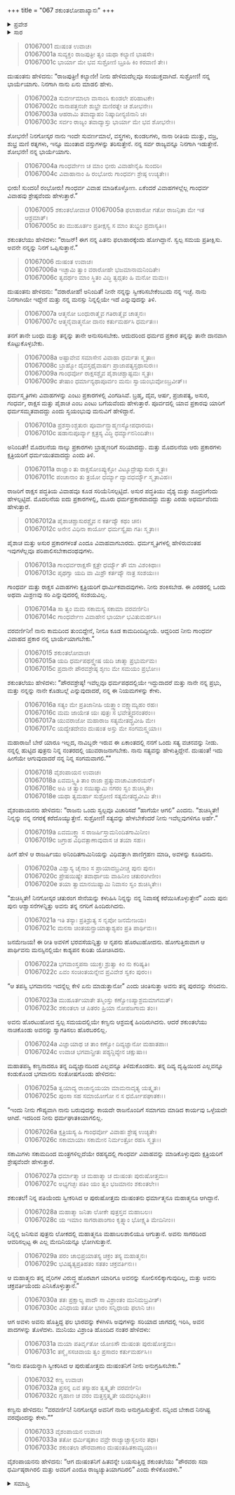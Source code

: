+++
title = "067 ಶಕುಂತಲೋಪಾಖ್ಯಾನಃ"
+++

<details><summary>ಪ್ರವೇಶ</summary>


।।   ಓಂ ಓಂ ನಮೋ ನಾರಾಯಣಾಯ।।   ಶ್ರೀ ವೇದವ್ಯಾಸಾಯ ನಮಃ ।।

ಶ್ರೀ ಕೃಷ್ಣದ್ವೈಪಾಯನ ವೇದವ್ಯಾಸ ವಿರಚಿತ  

**ಶ್ರೀ ಮಹಾಭಾರತ**

**ಆದಿ ಪರ್ವ**

**ಸಂಭವ ಪರ್ವ**

**ಅಧ್ಯಾಯ 67**

</details>


<details><summary>ಸಾರ</summary>

ದುಃಷಂತನು ಶಕುಂತಲೆಯನ್ನು ವಿವಾಹವಾಗಲು ಕೇಳಿಕೊಳ್ಳುವುದು (1-15). ಅವಳ ಮಗನೇ ತನ್ನ ವಾರಸುದಾರನಾಗುತ್ತಾನೆಂದು ಭರವಸೆಯನ್ನು ನೀಡಿ ದುಃಷಂತನು ಶಕುಂತಲೆಯನ್ನು ಕೂಡಿ ಹೊರಟುಹೋದುದು (16-20). ಕಣ್ವನು ಹಿಂದಿರುಗಿದಾಗ ಶಕುಂತಲೆಯನ್ನು ಸಂತವಿಸಿ ವರವನ್ನಿತ್ತಿದುದು (21-33).

</details>


> 01067001 ದುಃಷಂತ ಉವಾಚ।  
01067001a ಸುವ್ಯಕ್ತಂ ರಾಜಪುತ್ರೀ ತ್ವಂ ಯಥಾ ಕಲ್ಯಾಣಿ ಭಾಷಸೇ।  
01067001c ಭಾರ್ಯಾ ಮೇ ಭವ ಸುಶ್ರೋಣಿ ಬ್ರೂಹಿ ಕಿಂ ಕರವಾಣಿ ತೇ।।

ದುಃಷಂತನು ಹೇಳಿದನು: “ರಾಜಪುತ್ರೀ! ಕಲ್ಯಾಣೀ! ನೀನು ಹೇಳಿದುದೆಲ್ಲವೂ ಸಂಯುಕ್ತವಾಗಿದೆ. ಸುಶ್ರೋಣಿ! ನನ್ನ ಭಾರ್ಯೆಯಾಗು. ನಿನಗಾಗಿ ನಾನು ಏನು ಮಾಡಲಿ ಹೇಳು.

> 01067002a ಸುವರ್ಣಮಾಲಾ ವಾಸಾಂಸಿ ಕುಂಡಲೇ ಪರಿಹಾಟಕೇ।  
01067002c ನಾನಾಪತ್ತನಜೇ ಶುಭ್ರೇ ಮಣಿರತ್ನೇ ಚ ಶೋಭನೇ।।  
01067003a ಆಹರಾಮಿ ತವಾದ್ಯಾಹಂ ನಿಷ್ಕಾದೀನ್ಯಜಿನಾನಿ ಚ।  
01067003c ಸರ್ವಂ ರಾಜ್ಯಂ ತವಾದ್ಯಾಸ್ತು ಭಾರ್ಯಾ ಮೇ ಭವ ಶೋಭನೇ।।

ಶೋಭನೇ! ನಿನಗೋಸ್ಕರ ನಾನು ಇಂದೇ ಸುವರ್ಣಮಾಲೆ, ವಸ್ತ್ರಗಳು, ಕುಂಡಲಗಳು, ನಾನಾ ರೀತಿಯ ಮುತ್ತು, ವಜ್ರ, ಶುಭ್ರ ಮಣಿ ರತ್ನಗಳು, ಇನ್ನೂ ಮುಂತಾದ ವಸ್ತುಗಳನ್ನು ತರಿಸುತ್ತೇನೆ. ನನ್ನ ಸರ್ವ ರಾಜ್ಯವನ್ನೂ ನಿನಗಾಗಿ ಇಡುತ್ತೇನೆ. ಶೋಭನೇ! ನನ್ನ ಭಾರ್ಯೆಯಾಗು.

> 01067004a ಗಾಂಧರ್ವೇಣ ಚ ಮಾಂ ಭೀರು ವಿವಾಹೇನೈಹಿ ಸುಂದರಿ।  
01067004c ವಿವಾಹಾನಾಂ ಹಿ ರಂಭೋರು ಗಾಂಧರ್ವಃ ಶ್ರೇಷ್ಠ ಉಚ್ಯತೇ।।

ಭೀರು! ಸುಂದರಿ! ರಂಭೋರು! ಗಾಂಧರ್ವ ವಿವಾಹ ಮಾಡಿಕೊಳ್ಳೋಣ. ಏಕೆಂದರೆ ವಿವಾಹಗಳಲ್ಲೆಲ್ಲ ಗಾಂಧರ್ವ ವಿವಾಹವು ಶ್ರೇಷ್ಠವೆಂದು ಹೇಳುತ್ತಾರೆ.”

> 01067005 ಶಕುಂತಲೋವಾಚ
01067005a ಫಲಾಹಾರೋ ಗತೋ ರಾಜನ್ಪಿತಾ ಮೇ ಇತ ಆಶ್ರಮಾತ್।  
01067005c ತಂ ಮುಹೂರ್ತಂ ಪ್ರತೀಕ್ಷಸ್ವ ಸ ಮಾಂ ತುಭ್ಯಂ ಪ್ರದಾಸ್ಯತಿ।।

ಶಕುಂತಲೆಯು ಹೇಳಿದಳು: “ರಾಜನ್! ಈಗ ನನ್ನ ಪಿತನು ಫಲಾಹಾರಕ್ಕೆಂದು ಹೋಗಿದ್ದಾನೆ. ಸ್ವಲ್ಪ ಸಮಯ ಪ್ರತೀಕ್ಷಿಸು. ಅವನೇ ನನ್ನನ್ನು ನಿನಗೆ ಒಪ್ಪಿಸುತ್ತಾನೆ.”

> 01067006 ದುಃಷಂತ ಉವಾಚ।  
01067006a ಇಚ್ಛಾಮಿ ತ್ವಾಂ ವರಾರೋಹೇ ಭಜಮಾನಾಮನಿಂದಿತೇ।  
01067006c ತ್ವದರ್ಥಂ ಮಾಂ ಸ್ಥಿತಂ ವಿದ್ಧಿ ತ್ವದ್ಗತಂ ಹಿ ಮನೋ ಮಮ।।

ದುಃಷಂತನು ಹೇಳಿದನು: “ವರಾರೋಹೆ! ಅನಿಂದಿತೆ! ನೀನೇ ನನ್ನನ್ನು ಸ್ವೀಕರಿಸಬೇಕೆಂಬುದು ನನ್ನ ಇಚ್ಛೆ. ನಾನು ನಿನಗಾಗಿಯೇ ಇದ್ದೇನೆ ಮತ್ತು ನನ್ನ ಮನಸ್ಸು ನಿನ್ನಲ್ಲಿಯೇ ಇದೆ ಎನ್ನುವುದನ್ನು ತಿಳಿ.

> 01067007a ಆತ್ಮನೋ ಬಂಧುರಾತ್ಮೈವ ಗತಿರಾತ್ಮೈವ ಚಾತ್ಮನಃ।  
01067007c ಆತ್ಮನೈವಾತ್ಮನೋ ದಾನಂ ಕರ್ತುಮರ್ಹಸಿ ಧರ್ಮತಃ।।

ತನಗೆ ತಾನೇ ಬಂಧು ಮತ್ತು ತನ್ನನ್ನು ತಾನೇ ಅನುಸರಿಸಬೇಕು. ಆದುದರಿಂದ ಧರ್ಮದ ಪ್ರಕಾರ ತನ್ನನ್ನು ತಾನೇ ದಾನವಾಗಿ ಕೊಟ್ಟುಕೊಳ್ಳಬೇಕು.

> 01067008a ಅಷ್ಟಾವೇವ ಸಮಾಸೇನ ವಿವಾಹಾ ಧರ್ಮತಃ ಸ್ಮೃತಾಃ।  
01067008c ಬ್ರಾಹ್ಮೋ ದೈವಸ್ತಥೈವಾರ್ಷಃ ಪ್ರಾಜಾಪತ್ಯಸ್ತಥಾಸುರಃ।।   
01067009a ಗಾಂಧರ್ವೋ ರಾಕ್ಷಸಶ್ಚೈವ ಪೈಶಾಚಶ್ಚಾಷ್ಟಮಃ ಸ್ಮೃತಃ।  
01067009c ತೇಷಾಂ ಧರ್ಮಾನ್ಯಥಾಪೂರ್ವಂ ಮನುಃ ಸ್ವಾಯಂಭುವೋಽಬ್ರವೀತ್।।

ಧರ್ಮಸ್ಮೃತಿಗಳು ವಿವಾಹಗಳನ್ನು ಎಂಟು ಪ್ರಕಾರಗಳಲ್ಲಿ ವಿಂಗಡಿಸಿವೆ. ಬ್ರಹ್ಮ, ದೈವ, ಆರ್ಷ, ಪ್ರಜಾಪತ್ಯ, ಅಸುರ, ಗಂಧರ್ವ, ರಾಕ್ಷಸ ಮತ್ತು ಪೈಶಾಚ ಎಂಬ ಎಂಟು ಬಗೆಯವೆಂದು ಹೇಳುತ್ತಾರೆ. ಪೂರ್ವದಲ್ಲಿ ಯಾವ ಪ್ರಕಾರವು ಯಾರಿಗೆ ಧರ್ಮಸಮ್ಮತವಾದದ್ದು ಎಂದು ಸ್ವಯಂಭುವು ಮನುವಿಗೆ ಹೇಳಿದ್ದಾನೆ.

> 01067010a ಪ್ರಶಸ್ತಾಂಶ್ಚತುರಃ ಪೂರ್ವಾನ್ಬ್ರಾಹ್ಮಣಸ್ಯೋಪಧಾರಯ।  
01067010c ಷಡಾನುಪೂರ್ವ್ಯಾ ಕ್ಷತ್ರಸ್ಯ ವಿದ್ಧಿ ಧರ್ಮ್ಯಾನನಿಂದಿತೇ।।

ಅನಿಂದಿತೇ! ಮೊದಲನೆಯ ನಾಲ್ಕು ಪ್ರಕಾರಗಳು ಬ್ರಾಹ್ಮಣರಿಗೆ ಸರಿಯಾದದ್ದು. ಮತ್ತು ಮೊದಲನೆಯ ಆರು ಪ್ರಕಾರಗಳು ಕ್ಷತ್ರಿಯರಿಗೆ ಧರ್ಮಯುತವಾದದ್ದು ಎಂದು ತಿಳಿ.

> 01067011a ರಾಜ್ಞಾಂ ತು ರಾಕ್ಷಸೋಽಪ್ಯುಕ್ತೋ ವಿಟ್ಶೂದ್ರೇಷ್ವಾಸುರಃ ಸ್ಮೃತಃ।  
01067011c ಪಂಚಾನಾಂ ತು ತ್ರಯೋ ಧರ್ಮ್ಯಾ ದ್ವಾವಧರ್ಮ್ಯೌ ಸ್ಮೃತಾವಿಹ।।

ರಾಜರಿಗೆ ರಾಕ್ಷಸ ಪದ್ಧತಿಯ ವಿವಾಹವೂ ಕೂಡ ಸರಿಯೆನಿಸಲ್ಪಟ್ಟಿದೆ. ಅಸುರ ಪದ್ಧತಿಯು ವೈಶ್ಯ ಮತ್ತು ಶೂದ್ರರಿಗೆಂದು ಹೇಳಲ್ಪಟ್ಟಿದೆ. ಮೊದಲನೆಯ ಐದು ಪ್ರಕಾರಗಳಲ್ಲಿ, ಮೂರು ಧರ್ಮಪ್ರಕಾರವಾದದ್ದು ಮತ್ತು ಎರಡು ಅಧರ್ಮವೆಂದು ಹೇಳುತ್ತಾರೆ.

> 01067012a ಪೈಶಾಚಶ್ಚಾಸುರಶ್ಚೈವ ನ ಕರ್ತವ್ಯೌ ಕಥಂ ಚನ।  
01067012c ಅನೇನ ವಿಧಿನಾ ಕಾರ್ಯೋ ಧರ್ಮಸ್ಯೈಷಾ ಗತಿಃ ಸ್ಮೃತಾ।।

ಪೈಶಾಚ ಮತ್ತು ಅಸುರ ಪ್ರಕಾರಗಳಂತೆ ಎಂದೂ ವಿವಾಹವಾಗಬಾರದು. ಧರ್ಮಸ್ಮೃತಿಗಳಲ್ಲಿ ಹೇಳಿರುವಂತಹ ಇವುಗಳೆಲ್ಲವೂ ಪರಿಪಾಲಿಸಬೇಕಾದಂಥವುಗಳು.

> 01067013a ಗಾಂಧರ್ವರಾಕ್ಷಸೌ ಕ್ಷತ್ರೇ ಧರ್ಮ್ಯೌ ತೌ ಮಾ ವಿಶಂಕಿಥಾಃ।  
01067013c ಪೃಥಗ್ವಾ ಯದಿ ವಾ ಮಿಶ್ರೌ ಕರ್ತವ್ಯೌ ನಾತ್ರ ಸಂಶಯಃ।।

ಗಾಂಧರ್ವ ಮತ್ತು ರಾಕ್ಷಸ ವಿವಾಹಗಳು ಕ್ಷತ್ರಿಯರಿಗೆ ಧಾರ್ಮಿಕವಾದವುಗಳು. ನೀನು ಶಂಕಿಸಬೇಡ. ಈ ಎರಡರಲ್ಲಿ ಒಂದು ಅಥವಾ ಮಿಶ್ರಣವು ಸರಿ ಎನ್ನುವುದರಲ್ಲಿ ಸಂಶಯವಿಲ್ಲ.

> 01067014a ಸಾ ತ್ವಂ ಮಮ ಸಕಾಮಸ್ಯ ಸಕಾಮಾ ವರವರ್ಣಿನಿ।   
01067014c ಗಾಂಧರ್ವೇಣ ವಿವಾಹೇನ ಭಾರ್ಯಾ ಭವಿತುಮರ್ಹಸಿ।।

ವರವರ್ಣಿನೀ! ನಾನು ಕಾಮದಿಂದ ತುಂಬಿದ್ದೇನೆ, ನೀನೂ ಕೂಡ ಕಾಮದಿಂದಿದ್ದೀಯೆ. ಆದ್ದರಿಂದ ನೀನು ಗಾಂಧರ್ವ ವಿವಾಹದ ಪ್ರಕಾರ ನನ್ನ ಭಾರ್ಯೆಯಾಗಬೇಕು.”

> 01067015 ಶಕುಂತಲೋವಾಚ।  
01067015a ಯದಿ ಧರ್ಮಪಥಸ್ತ್ವೇಷ ಯದಿ ಚಾತ್ಮಾ ಪ್ರಭುರ್ಮಮ।  
01067015c ಪ್ರದಾನೇ ಪೌರವಶ್ರೇಷ್ಠ ಶೃಣು ಮೇ ಸಮಯಂ ಪ್ರಭೋ।।

ಶಕುಂತಲೆಯು ಹೇಳಿದಳು: “ಪೌರವಶ್ರೇಷ್ಠ! ಇವೆಲ್ಲವೂ ಧರ್ಮಪಥದಲ್ಲಿಯೇ ಇದ್ದುದಾದರೆ ಮತ್ತು ನಾನೇ ನನ್ನ ಪ್ರಭು, ಮತ್ತು ನನ್ನನ್ನು ನಾನೇ ಕೊಡಬಲ್ಲೆ ಎನ್ನುವುದಾದರೆ, ನನ್ನ ಈ ನಿಯಮಗಳನ್ನು ಕೇಳು.

> 01067016a ಸತ್ಯಂ ಮೇ ಪ್ರತಿಜಾನೀಹಿ ಯತ್ತ್ವಾಂ ವಕ್ಷ್ಯಾಮ್ಯಹಂ ರಹಃ।  
01067016c ಮಮ ಜಾಯೇತ ಯಃ ಪುತ್ರಃ ಸ ಭವೇತ್ತ್ವದನಂತರಂ।।   
01067017a ಯುವರಾಜೋ ಮಹಾರಾಜ ಸತ್ಯಮೇತದ್ಬ್ರವೀಹಿ ಮೇ।  
01067017c ಯದ್ಯೇತದೇವಂ ದುಃಷಂತ ಅಸ್ತು ಮೇ ಸಂಗಮಸ್ತ್ವಯಾ।।

ಮಹಾರಾಜ! ಬೇರೆ ಯಾರೂ ಇಲ್ಲದ, ನಾವಿಬ್ಬರೇ ಇರುವ ಈ ಏಕಾಂತದಲ್ಲಿ ನನಗೆ ಒಂದು ಸತ್ಯ ವಚನವನ್ನು ನೀಡು. ನನ್ನಲ್ಲಿ ಹುಟ್ಟಿದ ಪುತ್ರನು ನಿನ್ನ ನಂತರದಲ್ಲಿ ಯುವರಾಜನಾಗಬೇಕು. ನಾನು ಸತ್ಯವನ್ನು ಹೇಳುತ್ತಿದ್ದೇನೆ. ದುಃಷಂತ! ಇದು ಹೀಗೆಯೇ ಆಗುವುದಾದರೆ ನನ್ನ ನಿನ್ನ ಸಂಗಮವಾಗಲಿ.””

> 01067018 ವೈಶಂಪಾಯನ ಉವಾಚ।  
01067018a ಏವಮಸ್ತ್ವಿತಿ ತಾಂ ರಾಜಾ ಪ್ರತ್ಯುವಾಚಾವಿಚಾರಯನ್।  
01067018c ಅಪಿ ಚ ತ್ವಾಂ ನಯಿಷ್ಯಾಮಿ ನಗರಂ ಸ್ವಂ ಶುಚಿಸ್ಮಿತೇ।   
01067018e ಯಥಾ ತ್ವಮರ್ಹಾ ಸುಶ್ರೋಣಿ ಸತ್ಯಮೇತದ್ಬ್ರವೀಮಿ ತೇ।।

ವೈಶಂಪಾಯನನು ಹೇಳಿದನು: “ರಾಜನು ಒಂದು ಸ್ವಲ್ಪವೂ ವಿಚಾರಿಸದೆ “ಹಾಗೆಯೇ ಆಗಲಿ” ಎಂದನು. “ಶುಚಿಸ್ಮಿತೇ! ನಿನ್ನನ್ನು ನನ್ನ ನಗರಕ್ಕೆ ಕರೆದೊಯ್ಯುತ್ತೇನೆ. ಸುಶ್ರೋಣಿ! ಸತ್ಯವನ್ನು ಹೇಳಬೇಕೆಂದರೆ ನೀನು ಇವೆಲ್ಲವುಗಳಿಗೂ ಅರ್ಹೆ.”

> 01067019a ಏವಮುಕ್ತ್ವಾ ಸ ರಾಜರ್ಷಿಸ್ತಾಮನಿಂದಿತಗಾಮಿನೀಂ।  
01067019c ಜಗ್ರಾಹ ವಿಧಿವತ್ಪಾಣಾವುವಾಸ ಚ ತಯಾ ಸಹ।।

ಹೀಗೆ ಹೇಳಿ ಆ ರಾಜರ್ಷಿಯು ಅನಿಂದಿತಗಾಮಿನಿಯನ್ನು ವಿಧಿವತ್ತಾಗಿ ಪಾಣಿಗ್ರಹಣ ಮಾಡಿ, ಅವಳನ್ನು ಕೂಡಿದನು.

> 01067020a ವಿಶ್ವಾಸ್ಯ ಚೈನಾಂ ಸ ಪ್ರಾಯಾದಬ್ರವೀಚ್ಚ ಪುನಃ ಪುನಃ।  
01067020c ಪ್ರೇಷಯಿಷ್ಯೇ ತವಾರ್ಥಾಯ ವಾಹಿನೀಂ ಚತುರಂಗಿಣೀಂ।  
01067020e ತಯಾ ತ್ವಾಮಾನಯಿಷ್ಯಾಮಿ ನಿವಾಸಂ ಸ್ವಂ ಶುಚಿಸ್ಮಿತೇ।।

“ಶುಚಿಸ್ಮಿತೇ! ನಿನಗೋಸ್ಕರ ಚತುರಂಗ ಸೇನೆಯನ್ನು ಕಳುಹಿಸಿ ನಿನ್ನನ್ನು ನನ್ನ ನಿವಾಸಕ್ಕೆ ಕರೆಯಿಸಿಕೊಳ್ಳುತ್ತೇನೆ” ಎಂದು ಪುನಃ ಪುನಃ ಆಶ್ವಾಸನೆಗಳನ್ನಿತ್ತು ಅವನು ತನ್ನ ನಗರಿಗೆ ಹಿಂದಿರುಗಿದನು.

> 01067021a ಇತಿ ತಸ್ಯಾಃ ಪ್ರತಿಶ್ರುತ್ಯ ಸ ನೃಪೋ ಜನಮೇಜಯ।  
01067021c ಮನಸಾ ಚಿಂತಯನ್ಪ್ರಾಯಾತ್ಕಾಶ್ಯಪಂ ಪ್ರತಿ ಪಾರ್ಥಿವಃ।।

ಜನಮೇಜಯ! ಈ ರೀತಿ ಅವಳಿಗೆ ಭರವಸೆಯನ್ನಿತ್ತು ಆ ನೃಪನು ಹೊರಟುಹೋದನು. ಹೋಗುತ್ತಿರುವಾಗ ಆ ಪಾರ್ಥಿವನು ಮನಸ್ಸಿನಲ್ಲಿಯೇ ಕಾಶ್ಯಪನ ಕುರಿತು ಯೋಚಿಸಿದನು.

> 01067022a ಭಗವಾಂಸ್ತಪಸಾ ಯುಕ್ತಃ ಶ್ರುತ್ವಾ ಕಿಂ ನು ಕರಿಷ್ಯತಿ।   
01067022c ಏವಂ ಸಂಚಿಂತಯನ್ನೇವ ಪ್ರವಿವೇಶ ಸ್ವಕಂ ಪುರಂ।।

“ಆ ತಪಸ್ವಿ ಭಗವಾನನು ಇದನ್ನೆಲ್ಲ ಕೇಳಿ ಏನು ಮಾಡುತ್ತಾನೋ” ಎಂದು ಚಿಂತಿಸುತ್ತಾ ಅವನು ತನ್ನ ಪುರವನ್ನು ಸೇರಿದನು.

> 01067023a ಮುಹೂರ್ತಯಾತೇ ತಸ್ಮಿಂಸ್ತು ಕಣ್ವೋಽಪ್ಯಾಶ್ರಮಮಾಗಮತ್।  
01067023c ಶಕುಂತಲಾ ಚ ಪಿತರಂ ಹ್ರಿಯಾ ನೋಪಜಗಾಮ ತಂ।।

ಅವನು ಹೊರಟುಹೋದ ಸ್ವಲ್ಪ ಸಮಯದಲ್ಲಿಯೇ ಕಣ್ವನು ಆಶ್ರಮಕ್ಕೆ ಹಿಂದಿರುಗಿದನು. ಆದರೆ ಶಕುಂತಲೆಯು ನಾಚಿಕೊಂಡು ಅವನನ್ನು ಸ್ವಾಗತಿಸಲು ಹೊರಬರಲಿಲ್ಲ.

> 01067024a ವಿಜ್ಞಾಯಾಥ ಚ ತಾಂ ಕಣ್ವೋ ದಿವ್ಯಜ್ಞಾನೋ ಮಹಾತಪಾಃ।  
01067024c ಉವಾಚ ಭಗವಾನ್ಪ್ರೀತಃ ಪಶ್ಯನ್ದಿವ್ಯೇನ ಚಕ್ಷುಷಾ।।

ಮಹಾತಪಸ್ವಿ ಕಣ್ವನಾದರೂ ತನ್ನ ದಿವ್ಯಜ್ಞಾನದಿಂದ ಎಲ್ಲವನ್ನೂ ತಿಳಿದುಕೊಂಡನು. ತನ್ನ ದಿವ್ಯ ದೃಷ್ಟಿಯಿಂದ ಎಲ್ಲವನ್ನೂ ಕಂಡುಕೊಂಡ ಭಗವಾನನು ಸಂತೋಷಗೊಂಡು ಹೇಳಿದನು:

> 01067025a ತ್ವಯಾದ್ಯ ರಾಜಾನ್ವಯಯಾ ಮಾಮನಾದೃತ್ಯ ಯತ್ಕೃತಃ।  
01067025c ಪುಂಸಾ ಸಹ ಸಮಾಯೋಗೋ ನ ಸ ಧರ್ಮೋಪಘಾತಕಃ।।

“ಇಂದು ನೀನು ಗೌಪ್ಯವಾಗಿ ನಾನು ಬರುವುದನ್ನು ಕಾಯದೇ ರಾಜನೊಂದಿಗೆ ಸಮಾಗಮ ಮಾಡಿದ ಕಾರ್ಯವು ಒಳ್ಳೆಯದೇ ಆಗಿದೆ. ಇದರಿಂದ ನೀನು ಧರ್ಮಘಾತಕಿಯಾಗಲಿಲ್ಲ.

> 01067026a ಕ್ಷತ್ರಿಯಸ್ಯ ಹಿ ಗಾಂಧರ್ವೋ ವಿವಾಹಃ ಶ್ರೇಷ್ಠ ಉಚ್ಯತೇ।  
01067026c ಸಕಾಮಾಯಾಃ ಸಕಾಮೇನ ನಿರ್ಮಂತ್ರೋ ರಹಸಿ ಸ್ಮೃತಃ।।

ಸಕಾಮಿಗಳು ಸಕಾಮದಿಂದ ಮಂತ್ರಗಳಿಲ್ಲದೆಯೇ ರಹಸ್ಯದಲ್ಲಿ ಗಾಂಧರ್ವ ವಿವಾಹವನ್ನು ಮಾಡಿಕೊಳ್ಳುವುದು ಕ್ಷತ್ರಿಯರಿಗೆ ಶ್ರೇಷ್ಠವೆಂದೇ ಹೇಳುತ್ತಾರೆ.

> 01067027a ಧರ್ಮಾತ್ಮಾ ಚ ಮಹಾತ್ಮಾ ಚ ದುಃಷಂತಃ ಪುರುಷೋತ್ತಮಃ।   
01067027c ಅಭ್ಯಗಚ್ಛಃ ಪತಿಂ ಯಂ ತ್ವಂ ಭಜಮಾನಂ ಶಕುಂತಲೇ।।

ಶಕುಂತಲೆ! ನಿನ್ನ ಪತಿಯೆಂದು ಸ್ವೀಕರಿಸಿದ ಆ ಪುರುಷೋತ್ತಮ ದುಃಷಂತನು ಧರ್ಮಾತ್ಮನೂ ಮಹಾತ್ಮನೂ ಆಗಿದ್ದಾನೆ.

> 01067028a ಮಹಾತ್ಮಾ ಜನಿತಾ ಲೋಕೇ ಪುತ್ರಸ್ತವ ಮಹಾಬಲಃ।  
01067028c ಯ ಇಮಾಂ ಸಾಗರಾಪಾಂಗಾಂ ಕೃತ್ಸ್ನಾಂ ಭೋಕ್ಷ್ಯತಿ ಮೇದಿನೀಂ।।

ನಿನ್ನಲ್ಲಿ ಜನಿಸುವ ಪುತ್ರನು ಲೋಕದಲ್ಲಿ ಮಹಾತ್ಮನೂ ಮಹಾಬಲಶಾಲಿಯೂ ಆಗುತ್ತಾನೆ. ಅವನು ಸಾಗರದಿಂದ ಆವರಿಸಲ್ಪಟ್ಟ ಈ ಎಲ್ಲ ಮೇದಿನಿಯನ್ನೂ ಭೋಗಿಸುತ್ತಾನೆ.

> 01067029a ಪರಂ ಚಾಭಿಪ್ರಯಾತಸ್ಯ ಚಕ್ರಂ ತಸ್ಯ ಮಹಾತ್ಮನಃ।  
01067029c ಭವಿಷ್ಯತ್ಯಪ್ರತಿಹತಂ ಸತತಂ ಚಕ್ರವರ್ತಿನಃ।।

ಆ ಮಹಾತ್ಮನು ತನ್ನ ವೈರಿಗಳ ವಿರುದ್ಧ ಹೊರಟಾಗ ಯಾರಿಗೂ ಅವನನ್ನು ಸೋಲಿಸಲಿಕ್ಕಾಗುವುದಿಲ್ಲ, ಮತ್ತು ಅವನು ಚಕ್ರವರ್ತಿಯೆಂದು ಎನಿಸಿಕೊಳ್ಳುತ್ತಾನೆ.”

> 01067030a ತತಃ ಪ್ರಕ್ಷಾಲ್ಯ ಪಾದೌ ಸಾ ವಿಶ್ರಾಂತಂ ಮುನಿಮಬ್ರವೀತ್।  
01067030c ವಿನಿಧಾಯ ತತೋ ಭಾರಂ ಸನ್ನಿಧಾಯ ಫಲಾನಿ ಚ।।

ಆಗ ಅವಳು ಅವನು ಹೊತ್ತಿದ್ದ ಫಲ ಭಾರವನ್ನು ಕೆಳಗಿಳಿಸಿ ಅವುಗಳನ್ನು ಸರಿಯಾದ ಜಾಗದಲ್ಲಿ ಇರಿಸಿ, ಅವನ ಪಾದಗಳನ್ನು ತೊಳೆದಳು. ಮುನಿಯು ವಿಶ್ರಾಂತಿ ಹೊಂದಿದ ನಂತರ ಹೇಳಿದಳು:

> 01067031a ಮಯಾ ಪತಿರ್ವೃತೋ ಯೋಽಸೌ ದುಃಷಂತಃ ಪುರುಷೋತ್ತಮಃ।  
01067031c ತಸ್ಮೈ ಸಸಚಿವಾಯ ತ್ವಂ ಪ್ರಸಾದಂ ಕರ್ತುಮರ್ಹಸಿ।।

“ನಾನು ಪತಿಯನ್ನಾಗಿ ಸ್ವೀಕರಿಸಿದ ಆ ಪುರುಷೋತ್ತಮ ದುಃಷಂತನಿಗೆ ನೀನು ಅನುಗ್ರಹಿಸಬೇಕು.”

> 01067032 ಕಣ್ವ ಉವಾಚ।  
01067032a ಪ್ರಸನ್ನ ಏವ ತಸ್ಯಾಹಂ ತ್ವತ್ಕೃತೇ ವರವರ್ಣಿನಿ।  
01067032c ಗೃಹಾಣ ಚ ವರಂ ಮತ್ತಸ್ತತ್ಕೃತೇ ಯದಭೀಪ್ಸಿತಂ।।

ಕಣ್ವನು ಹೇಳಿದನು: “ವರವರ್ಣಿನಿ! ನಿನಗೋಸ್ಕರ ಅವನಿಗೆ ನಾನು ಅನುಗ್ರಹಿಸುತ್ತೇನೆ. ನನ್ನಿಂದ ಬೇಕಾದ ನಿನಗಿಷ್ಟ ವರವೊಂದನ್ನು ಕೇಳು.””

> 01067033 ವೈಶಂಪಾಯನ ಉವಾಚ।  
01067033a ತತೋ ಧರ್ಮಿಷ್ಠತಾಂ ವವ್ರೇ ರಾಜ್ಯಾಚ್ಚಾಸ್ಖಲನಂ ತಥಾ।  
01067033c ಶಕುಂತಲಾ ಪೌರವಾಣಾಂ ದುಃಷಂತಹಿತಕಾಮ್ಯಯಾ।।

ವೈಶಂಪಾಯನನು ಹೇಳಿದನು: “ಆಗ ದುಃಷಂತನಿಗೆ ಹಿತವನ್ನೇ ಬಯಸುತ್ತಿದ್ದ ಶಕುಂತಲೆಯು “ಪೌರವರು ಸದಾ ಧರ್ಮಿಷ್ಠರಾಗಿರಲಿ ಮತ್ತು ಅವರಿಗೆ ಎಂದೂ ರಾಜ್ಯಚ್ಯುತಿಯಾಗದಿರಲಿ” ಎಂದು ಕೇಳಿಕೊಂಡಳು.”

<details><summary>ಸಮಾಪ್ತಿ</summary>

ಇತಿ ಶ್ರೀ ಮಹಾಭಾರತೇ ಆದಿಪರ್ವಣಿ ಸಂಭವಪರ್ವಣಿ ಶಕುಂತಲೋಪಾಖ್ಯಾನೇ ಸಪ್ತಷಷ್ಟಿತಮೋಽಧ್ಯಾಯಃ।।  
ಇದು ಶ್ರೀ ಮಹಾಭಾರತದಲ್ಲಿ ಆದಿಪರ್ವದಲ್ಲಿ ಸಂಭವ ಪರ್ವದಲ್ಲಿ ಶಕುಂತಲೋಪಾಖ್ಯಾನದಲ್ಲಿ ಅರವತ್ತೇಳನೆಯ ಅಧ್ಯಾಯವು.

</details>

